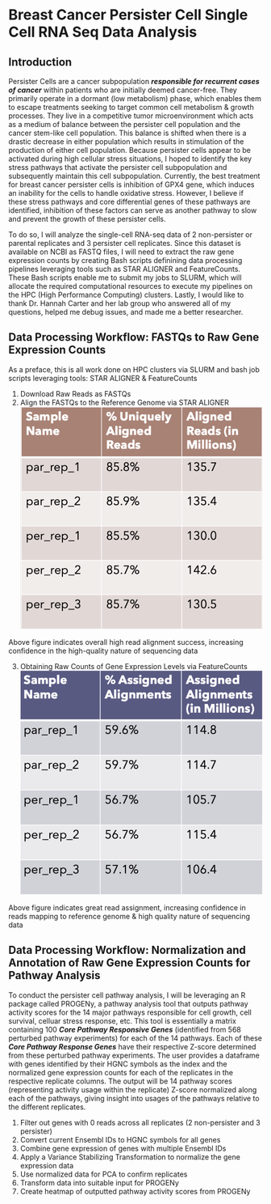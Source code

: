 # Breast Cancer Persister Cell Single Cell RNA Seq Data Analysis

## Introduction
Persister Cells are a cancer subpopulation ***responsible for recurrent cases of cancer*** within patients who are initially deemed cancer-free. They primarily operate in a dormant (low metabolism) phase, which enables them to escape treatments seeking to target common cell metabolism & growth processes. They live in a competitive tumor microenvironment which acts as a medium of balance between the persister cell population and the cancer stem-like cell population. This balance is shifted when there is a drastic decrease in either population which results in stimulation of the production of either cell population. Because persister cells appear to be activated during high cellular stress situations, I hoped to identify the key stress pathways that activate the persister cell subpopulation and subsequently maintain this cell subpopulation. Currently, the best treatment for breast cancer persister cells is inhibition of GPX4 gene, which induces an inability for the cells to handle oxidative stress. However, I believe if these stress pathways and core differential genes of these pathways are identified, inhibition of these factors can serve as another pathway to slow and prevent the growth of these persister cells.

To do so, I will analyze the single-cell RNA-seq data of 2 non-persister or parental replicates and 3 persister cell replicates. Since this dataset is available on NCBI as FASTQ files, I will need to extract the raw gene expression counts by creating Bash scripts definining data processing pipelines leveraging tools such as STAR ALIGNER and FeatureCounts. These Bash scripts enable me to submit my jobs to SLURM, which will allocate the required computational resources to execute my pipelines on the HPC (High Performance Computing) clusters. Lastly, I would like to thank Dr. Hannah Carter and her lab group who answered all of my questions, helped me debug issues, and made me a better researcher. 

## Data Processing Workflow: FASTQs to Raw Gene Expression Counts
As a preface, this is all work done on HPC clusters via SLURM and bash job scripts leveraging tools: STAR ALIGNER & FeatureCounts

1. Download Raw Reads as FASTQs
2. Align the FASTQs to the Reference Genome via STAR ALIGNER
![Read_Align_Stats](images/Aligned_Read_QC.png)

Above figure indicates overall high read alignment success, increasing confidence in the high-quality nature of sequencing data

3. Obtaining Raw Counts of Gene Expression Levels via FeatureCounts
![Read_Assign_Stats](images/Assigned_Read_QC.png)

Above figure indicates great read assignment, increasing confidence in reads mapping to reference genome & high quality nature of sequencing data
## Data Processing Workflow: Normalization and Annotation of Raw Gene Expression Counts for Pathway Analysis
To conduct the persister cell pathway analysis, I will be leveraging an R package called PROGENy, a pathway analysis tool that outputs pathway activity scores for the 14 major pathways responsible for cell growth, cell survival, celluar stress response, etc. This tool is essentially a matrix containing 100 ***Core Pathway Responsive Genes*** (identified from 568 perturbed pathway experiments) for each of the 14 pathways. Each of these ***Core Pathway Response Genes*** have their respective Z-score determined from these perturbed pathway experiments. The user provides a dataframe with genes identified by their HGNC symbols as the index and the normalized gene expression counts for each of the replicates in the respective replicate columns. The output will be 14 pathway scores (representing activity usage within the replicate) Z-score normalized along each of the pathways, giving insight into usages of the pathways relative to the different replicates.

1. Filter out genes with 0 reads across all replicates (2 non-persister and 3 persister)
2. Convert current Ensembl IDs to HGNC symbols for all genes
3. Combine gene expression of genes with multiple Ensembl IDs
4. Apply a Variance Stabilizing Transformation to normalize the gene expression data
5. Use normalized data for PCA to confirm replicates
6. Transform data into suitable input for PROGENy
7. Create heatmap of outputted pathway activity scores from PROGENy

